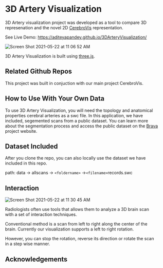 # 3D Artery Visualization

3D Artery visualization project was developed as a tool to compare 3D represenation and the novel 2D [CerebroVis](https://arxiv.org/pdf/1907.12663.pdf) representation.

See Live Demo: https://aditeyapandey.github.io/3DArteryVisualization/

![Screen Shot 2021-05-22 at 11 06 52 AM](https://user-images.githubusercontent.com/8208255/119231240-d47e6200-baed-11eb-839c-34a5fba4d56f.png)

3D Artery Visualization is built using [three.js](https://threejs.org/).

## Related Github Repos

This project was built in conjuction with our main project CerebroVis. 

## How to Use With Your Own Data

To use 3D Artery Visualization, you will need the topology and anatomical properties cerebral arteries as a swc file. In this application, we have included, segemented scans from a public dataset. You can learn more about the segmentation process and access the public dataset on the [Brava](http://cng.gmu.edu/brava/home.php?s=1&name_browser=false) project website.

## Dataset Included
After you clone the repo, you can also locally use the dataset we have included in this repo.

path: data -> allscans -> `<foldername>` ->`<filename>`records.swc
  

## Interaction
 ![Screen Shot 2021-05-22 at 11 30 45 AM](https://user-images.githubusercontent.com/8208255/119231928-28d71100-baf1-11eb-9295-4c604776654c.png)
 
Radiologists often use tools that allows them to analyze a 3D brain scan with a set of interaction
techniques.

Conventional method is a scan from left to right along the center of the brain. Currently our visualization supports a left to right rotation.

However, you can stop the rotation, reverse its direction or rotate the scan in a step wise manner.


## Acknowledgements
